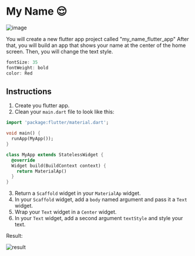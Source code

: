 # My Name 😌

![image](https://user-images.githubusercontent.com/84308096/154476277-acb96259-79fd-4aa2-baa7-96df8d0b7e17.png)

You will create a new flutter app project called "my_name_flutter_app"
After that, you will build an app that shows your name at the center of the home screen.
Then, you will change the text style.

```dart
fontSize: 35
fontWeight: bold
color: Red
```

## Instructions

1. Create you flutter app.
2. Clean your `main.dart` file to look like this:

```dart
import 'package:flutter/material.dart';

void main() {
  runApp(MyApp());
}

class MyApp extends StatelessWidget {
  @override
  Widget build(BuildContext context) {
    return MaterialAp()
  }
}
```
3. Return a `Scaffold` widget in your `MaterialAp` widget.
5. In your `Scaffold` widget, add a `body` named argument and pass it a `Text` widget.
6. Wrap your `Text` widget in a `Center` widget.
7. In your `Text` widget, add a second argument `textStyle` and style your text.

Result: 

![result](https://user-images.githubusercontent.com/84308096/154476341-9b56163a-c22a-4a11-af3c-a18bb77eb70e.png)
